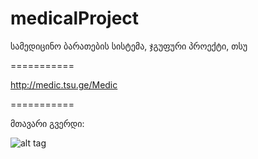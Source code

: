 medicalProject
==============

სამედიცინო ბარათების სისტემა, ჯგუფური პროექტი, თსუ

===========

http://medic.tsu.ge/Medic

===========

მთავარი გვერდი:

![alt tag](https://raw.github.com/vakoBeridze/medicalProject/master/Other%20Files/screenshots/3%20-%20home.png)
